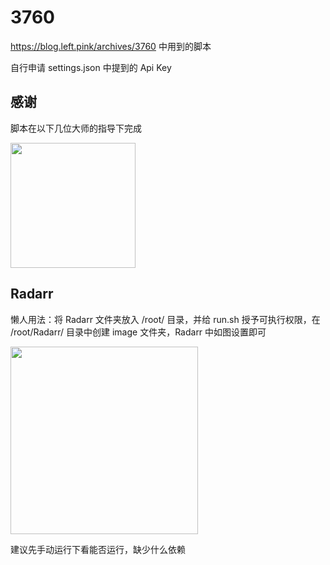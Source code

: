 # 3760
https://blog.left.pink/archives/3760 中用到的脚本

自行申请 settings.json 中提到的 Api Key

## 感谢

脚本在以下几位大师的指导下完成

<img src="https://github.com/Left024/3760/assets/20574903/8434a2c5-7682-418e-af59-3bf7d2a74249" width="200px" />

## Radarr

懒人用法：将 Radarr 文件夹放入 /root/ 目录，并给 run.sh 授予可执行权限，在 /root/Radarr/ 目录中创建 image 文件夹，Radarr 中如图设置即可

<img src="https://chevereto.left.pink/images/2023/12/27/20231227011927.png" width="300px" />

建议先手动运行下看能否运行，缺少什么依赖
